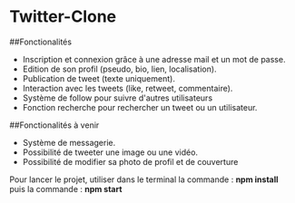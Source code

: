 # Twitter-Clone

##Fonctionalités

- Inscription et connexion grâce à une adresse mail et un mot de passe.
- Edition de son profil (pseudo, bio, lien, localisation).
- Publication de tweet (texte uniquement).
- Interaction avec les tweets (like, retweet, commentaire).
- Système de follow pour suivre d'autres utilisateurs
- Fonction recherche pour rechercher un tweet ou un utilisateur.

##Fonctionalités à venir

- Système de messagerie.
- Possibilité de tweeter une image ou une vidéo.
- Possibilité de modifier sa photo de profil et de couverture

Pour lancer le projet, utiliser dans le terminal la commande : **npm install** puis la commande : **npm start**
